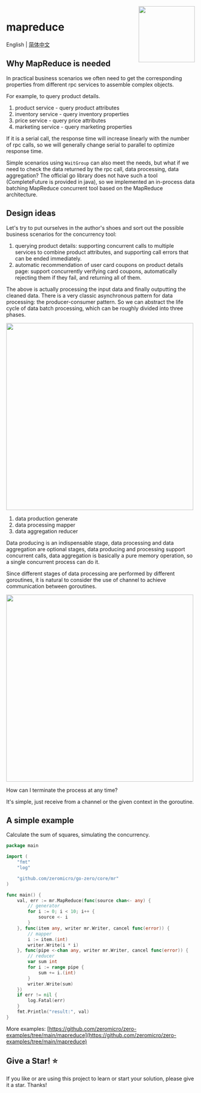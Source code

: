 <img align="right" width="150px" src="https://raw.githubusercontent.com/zeromicro/zero-doc/main/doc/images/go-zero.png">

# mapreduce

English | [简体中文](readme-cn.md)

## Why MapReduce is needed

In practical business scenarios we often need to get the corresponding properties from different rpc services to assemble complex objects.

For example, to query product details.

1. product service - query product attributes
2. inventory service - query inventory properties
3. price service - query price attributes
4. marketing service - query marketing properties

If it is a serial call, the response time will increase linearly with the number of rpc calls, so we will generally change serial to parallel to optimize response time.

Simple scenarios using `WaitGroup` can also meet the needs, but what if we need to check the data returned by the rpc call, data processing, data aggregation? The official go library does not have such a tool (CompleteFuture is provided in java), so we implemented an in-process data batching MapReduce concurrent tool based on the MapReduce architecture.

## Design ideas

Let's try to put ourselves in the author's shoes and sort out the possible business scenarios for the concurrency tool:

1. querying product details: supporting concurrent calls to multiple services to combine product attributes, and supporting call errors that can be ended immediately.
2. automatic recommendation of user card coupons on product details page: support concurrently verifying card coupons, automatically rejecting them if they fail, and returning all of them.

The above is actually processing the input data and finally outputting the cleaned data. There is a very classic asynchronous pattern for data processing: the producer-consumer pattern. So we can abstract the life cycle of data batch processing, which can be roughly divided into three phases.

<img src="https://raw.githubusercontent.com/zeromicro/zero-doc/main/doc/images/mapreduce-serial-en.png" width="500">

1. data production generate
2. data processing mapper
3. data aggregation reducer

Data producing is an indispensable stage, data processing and data aggregation are optional stages, data producing and processing support concurrent calls, data aggregation is basically a pure memory operation, so a single concurrent process can do it.

Since different stages of data processing are performed by different goroutines, it is natural to consider the use of channel to achieve communication between goroutines.

<img src="https://raw.githubusercontent.com/zeromicro/zero-doc/main/doc/images/mapreduce-en.png" width="500">

How can I terminate the process at any time?

It's simple, just receive from a  channel or the given context in the goroutine.

## A simple example

Calculate the sum of squares, simulating the concurrency.

```go
package main

import (
    "fmt"
    "log"

    "github.com/zeromicro/go-zero/core/mr"
)

func main() {
    val, err := mr.MapReduce(func(source chan<- any) {
        // generator
        for i := 0; i < 10; i++ {
            source <- i
        }
    }, func(item any, writer mr.Writer, cancel func(error)) {
        // mapper
        i := item.(int)
        writer.Write(i * i)
    }, func(pipe <-chan any, writer mr.Writer, cancel func(error)) {
        // reducer
        var sum int
        for i := range pipe {
            sum += i.(int)
        }
        writer.Write(sum)
    })
    if err != nil {
        log.Fatal(err)
    }
    fmt.Println("result:", val)
}
```

More examples: [https://github.com/zeromicro/zero-examples/tree/main/mapreduce](https://github.com/zeromicro/zero-examples/tree/main/mapreduce)

## Give a Star! ⭐

If you like or are using this project to learn or start your solution, please give it a star. Thanks!
